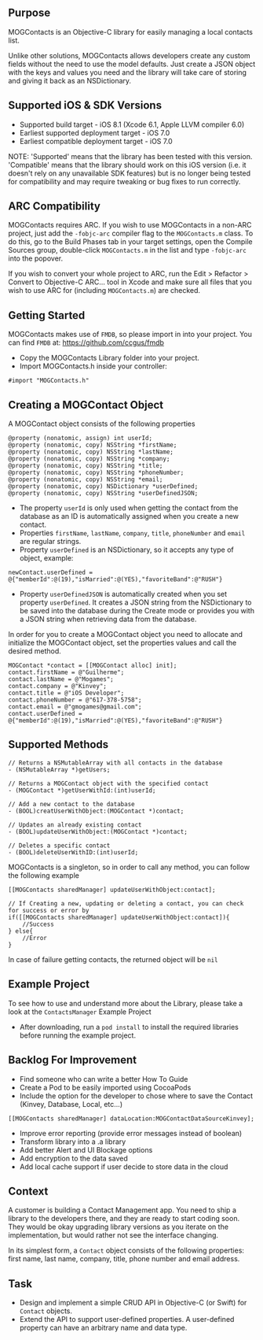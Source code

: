 Purpose
--------------

MOGContacts is an Objective-C library for easily managing a local contacts list.

Unlike other solutions, MOGContacts allows developers create any custom fields without the need to use the model defaults. Just create a JSON object with the keys and values you need and the library will take care of storing and giving it back as an NSDictionary.

Supported iOS & SDK Versions
-----------------------------

* Supported build target - iOS 8.1 (Xcode 6.1, Apple LLVM compiler 6.0)
* Earliest supported deployment target - iOS 7.0
* Earliest compatible deployment target - iOS 7.0

NOTE: 'Supported' means that the library has been tested with this version. 'Compatible' means that the library should work on this iOS version (i.e. it doesn't rely on any unavailable SDK features) but is no longer being tested for compatibility and may require tweaking or bug fixes to run correctly.


ARC Compatibility
------------------

MOGContacts requires ARC. If you wish to use MOGContacts in a non-ARC project, just add the `-fobjc-arc` compiler flag to the `MOGContacts.m` class. To do this, go to the Build Phases tab in your target settings, open the Compile Sources group, double-click `MOGContacts.m` in the list and type `-fobjc-arc` into the popover.

If you wish to convert your whole project to ARC, run the Edit > Refactor > Convert to Objective-C ARC... tool in Xcode and make sure all files that you wish to use ARC for (including `MOGContacts.m`) are checked.


## Getting Started

MOGContacts makes use of `FMDB`, so please import in into your project. You can find `FMDB` at:
https://github.com/ccgus/fmdb

- Copy the MOGContacts Library folder into your project.
- Import MOGContacts.h inside your controller:
```objc
#import "MOGContacts.h"

```

## Creating a MOGContact Object

A MOGContact object consists of the following properties

```objc
@property (nonatomic, assign) int userId;
@property (nonatomic, copy) NSString *firstName;
@property (nonatomic, copy) NSString *lastName;
@property (nonatomic, copy) NSString *company;
@property (nonatomic, copy) NSString *title;
@property (nonatomic, copy) NSString *phoneNumber;
@property (nonatomic, copy) NSString *email;
@property (nonatomic, copy) NSDictionary *userDefined;
@property (nonatomic, copy) NSString *userDefinedJSON;

```

- The property `userId` is only used when getting the contact from the database as an ID is automatically assigned when you create a new contact.
- Properties `firstName`, `lastName`, `company`, `title`, `phoneNumber` and `email` are regular strings.
- Property `userDefined` is an NSDictionary, so it accepts any type of object, example:
```objc
newContact.userDefined = @{"memberId":@(19),"isMarried":@(YES),"favoriteBand":@"RUSH"}
```
- Property `userDefinedJSON` is automatically created when you set property `userDefined`. It creates a JSON string from the NSDictionary to be saved into the database during the Create mode or provides you with a JSON string when retrieving data from the database.

In order for you to create a MOGContact object you need to allocate and initialize the MOGContact object, set the properties values and call the desired method.
```objc
MOGContact *contact = [[MOGContact alloc] init];
contact.firstName = @"Guilherme";
contact.lastName = @"Mogames";
contact.company = @"Kinvey";
contact.title = @"iOS Developer";
contact.phoneNumber = @"617-378-5758";
contact.email = @"gmogames@gmail.com";
contact.userDefined = @{"memberId":@(19),"isMarried":@(YES),"favoriteBand":@"RUSH"}

```

## Supported Methods

```objc
// Returns a NSMutableArray with all contacts in the database
- (NSMutableArray *)getUsers;

// Returns a MOGContact object with the specified contact
- (MOGContact *)getUserWithId:(int)userId;

// Add a new contact to the database
- (BOOL)creatUserWithObject:(MOGContact *)contact;

// Updates an already existing contact
- (BOOL)updateUserWithObject:(MOGContact *)contact;

// Deletes a specific contact
- (BOOL)deleteUserWithID:(int)userId;

```

MOGContacts is a singleton, so in order to call any method, you can follow the following example
```objc
[[MOGContacts sharedManager] updateUserWithObject:contact];

// If Creating a new, updating or deleting a contact, you can check for success or error by
if([[MOGContacts sharedManager] updateUserWithObject:contact]){
	//Success
} else{
	//Error
}

```
In case of failure getting contacts, the returned object will be `nil`


## Example Project
To see how to use and understand more about the Library, please take a look at the `ContactsManager` Example Project
- After downloading, run a `pod install` to install the required libraries before running the example project.

## Backlog For Improvement
 
- Find someone who can write a better How To Guide
- Create a Pod to be easily imported using CocoaPods
- Include the option for the developer to chose where to save the Contact (Kinvey, Database, Local, etc...)
```objc
[[MOGContacts sharedManager] dataLocation:MOGContactDataSourceKinvey]; 
```
- Improve error reporting (provide error messages instead of boolean)
- Transform library into a .a library
- Add better Alert and UI Blockage options
- Add encryption to the data saved
- Add local cache support if user decide to store data in the cloud





## Context
A customer is building a Contact Management app. You need to ship a library to the developers there, and they are ready to start coding soon. They would be okay upgrading library versions as you iterate on the implementation, but would rather not see the interface changing. 

In its simplest form, a `Contact` object consists of the following properties: first name, last name, company, title, phone number and email address. 

## Task
* Design and implement a simple CRUD API in Objective-C (or Swift) for `Contact` objects. 
* Extend the API to support user-defined properties. A user-defined property can have an arbitrary name and data type. 
